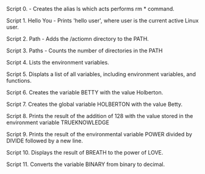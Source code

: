 Script 0. <o> - Creates the alias ls which acts performs rm * command.

Script 1. Hello You - Prints 'hello user', where user is the current active Linux user.

Script 2. Path - Adds the /actiomn directory to the PATH.

Script 3. Paths - Counts the number of directories in the PATH

Script 4. Lists the environment variables.

Script 5. Displats a list of all variables, including environment variables, and functions.

Script 6. Creates the variable BETTY with the value Holberton.

Script 7. Creates the global variable HOLBERTON with the value Betty.

Script 8. Prints the result of the addition of 128 with the value stored in the environment variable TRUEKNOWLEDGE

Script 9. Prints the result of the environmental variable POWER divided by DIVIDE followed by a new line.

Script 10. Displays the result of BREATH to the power of LOVE.

Script 11. Converts the variable BINARY from binary to decimal.

